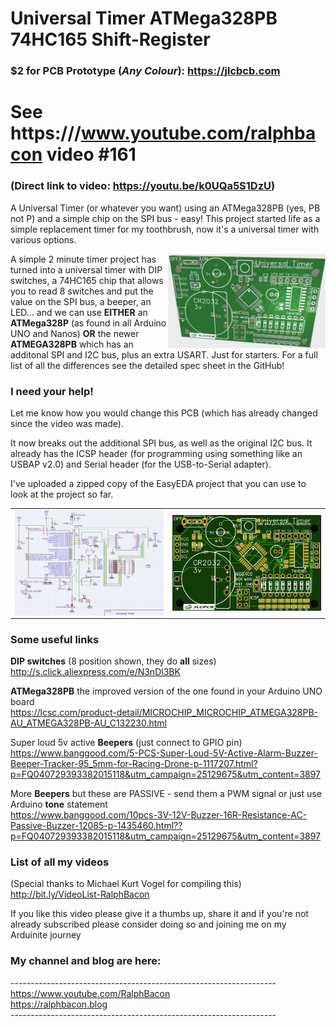# Universal Timer ATMega328PB 74HC165 Shift-Register

### $2 for PCB Prototype (*Any Colour*): https://jlcbcb.com

# See https:///www.youtube.com/ralphbacon video #161
### (Direct link to video: https://youtu.be/k0UQa5S1DzU)

A Universal Timer (or whatever you want) using an ATMega328PB (yes, PB not P) and a simple chip on the SPI bus - easy!
This project started life as a simple replacement timer for my toothbrush, now it's a universal timer with various options.

<img src="images/PCB Front - 3D Draft.JPG" align="right" width="50%">  

A simple 2 minute timer project has turned into a universal timer with DIP switches, a 74HC165 chip that allows you to read 8 switches and put the value on the SPI bus, a beeper, an LED... and we can use **EITHER** an **ATMega328P** (as found in all Arduino UNO and Nanos) **OR** the newer **ATMEGA328PB** which has an additonal SPI and I2C bus, plus an extra USART. Just for starters. For a full list of all the differences see the detailed spec sheet in the GitHub!

### I need your help!
Let me know how you would change this PCB (which has already changed since the video was made).

It now breaks out the additional SPI bus, as well as the original I2C bus. It already has the ICSP header (for programming using something like an USBAP v2.0) and Serial header (for the USB-to-Serial adapter).

I've uploaded a zipped copy of the EasyEDA project that you can use to look at the project so far.
<table>
  <tr>
    <td width="50%"><img src="images/Circuit Diagram - Draft.JPG" align="left" ></td>
    <td><img src="images/PCB Front - Draft.JPG" align="right"></td>
  </tr>
</table>

### Some useful links   

**DIP switches** (8 position shown, they do **all** sizes)  
http://s.click.aliexpress.com/e/N3nDl3BK  

**ATMega328PB** the improved version of the one found in your Arduino UNO board  
https://lcsc.com/product-detail/MICROCHIP_MICROCHIP_ATMEGA328PB-AU_ATMEGA328PB-AU_C132230.html  

Super loud 5v active **Beepers** (just connect to GPIO pin)   
https://www.banggood.com/5-PCS-Super-Loud-5V-Active-Alarm-Buzzer-Beeper-Tracker-95_5mm-for-Racing-Drone-p-1117207.html?p=FQ040729393382015118&utm_campaign=25129675&utm_content=3897

More **Beepers** but these are PASSIVE - send them a PWM signal or just use Arduino **tone** statement  
https://www.banggood.com/10pcs-3V-12V-Buzzer-16R-Resistance-AC-Passive-Buzzer-12085-p-1435460.html??p=FQ040729393382015118&utm_campaign=25129675&utm_content=3897

### List of all my videos
(Special thanks to Michael Kurt Vogel for compiling this)  
http://bit.ly/VideoList-RalphBacon

If you like this video please give it a thumbs up, share it and if you're not already subscribed please consider doing so and joining me on my Arduinite journey

### My channel and blog are here:  
\------------------------------------------------------------------  
https://www.youtube.com/RalphBacon  
https://ralphbacon.blog  
\------------------------------------------------------------------
